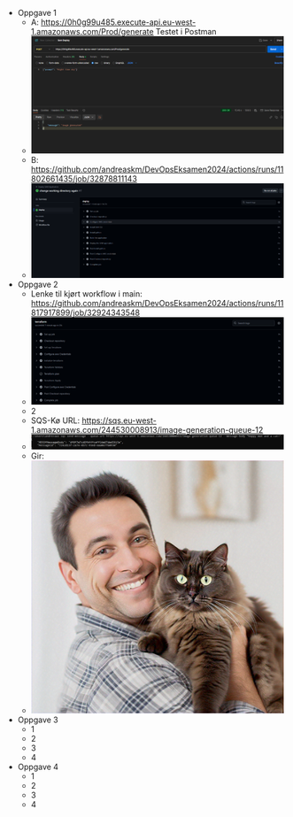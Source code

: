 * Oppgave 1
    * A: https://0h0g99u485.execute-api.eu-west-1.amazonaws.com/Prod/generate
          Testet i Postman 
    * ![img.png](images/img.png)
    * B: https://github.com/andreaskm/DevOpsEksamen2024/actions/runs/11802661435/job/32878811143
    * ![img.png](images/img2.png)
* Oppgave 2
    * Lenke til kjørt workflow i main: https://github.com/andreaskm/DevOpsEksamen2024/actions/runs/11817917899/job/32924343548
    * ![img.png](images/img4.png)
    * 2
    * SQS-Kø URL: https://sqs.eu-west-1.amazonaws.com/244530008913/image-generation-queue-12
    * ![img.png](images/img3.png)
    * Gir:
    * ![titan_2072890238.png](images/titan_2072890238.png)
* Oppgave 3
    * 1
    * 2
    * 3
    * 4
* Oppgave 4
    * 1
    * 2
    * 3
    * 4